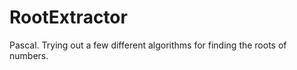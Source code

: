 RootExtractor
=============

Pascal. Trying out a few different algorithms for finding the roots of numbers.
